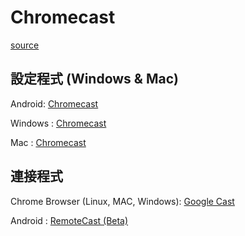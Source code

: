 # Chromecast

[source](http://hackingthursday.wikidot.com/chromecast)

## 設定程式 (Windows & Mac)

Android:
[Chromecast](http://forum.xda-developers.com/showthread.php?t=2410660)

Windows :
[Chromecast](https://cast.google.com/chromecast/setup)

Mac :
[Chromecast](https://itunes.apple.com/us/app/chromecast/id680819774?mt=8)

## 連接程式

Chrome Browser (Linux, MAC, Windows):
[Google Cast](https://chrome.google.com/webstore/detail/google-cast/boadgeojelhgndaghljhdicfkmllpafd?hl=en)

Android :
[RemoteCast (Beta)](https://play.google.com/store/apps/details?id=com.benlc.camcast&hl=en)